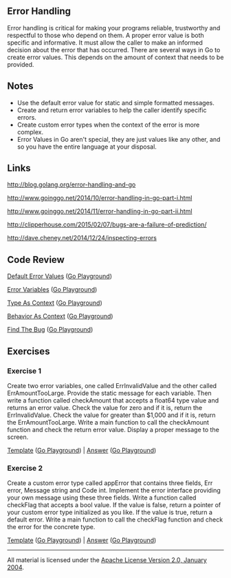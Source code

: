 ## Error Handling

Error handling is critical for making your programs reliable, trustworthy and respectful to those who depend on them. A proper error value is both specific and informative. It must allow the caller to make an informed decision about the error that has occurred. There are several ways in Go to create error values. This depends on the amount of context that needs to be provided.

## Notes

* Use the default error value for static and simple formatted messages.
* Create and return error variables to help the caller identify specific errors.
* Create custom error types when the context of the error is more complex.
* Error Values in Go aren't special, they are just values like any other, and so you have the entire language at your disposal.

## Links

http://blog.golang.org/error-handling-and-go

http://www.goinggo.net/2014/10/error-handling-in-go-part-i.html

http://www.goinggo.net/2014/11/error-handling-in-go-part-ii.html

http://clipperhouse.com/2015/02/07/bugs-are-a-failure-of-prediction/

http://dave.cheney.net/2014/12/24/inspecting-errors

## Code Review

[Default Error Values](example1/example1.go) ([Go Playground](http://play.golang.org/p/PiSDQj1UCB))

[Error Variables](example2/example2.go) ([Go Playground](https://play.golang.org/p/FRnwmQx_ZI))

[Type As Context](example3/example3.go) ([Go Playground](https://play.golang.org/p/N7AXFU5JYv))

[Behavior As Context](example4/example4.go) ([Go Playground](http://play.golang.org/p/6GYqwSxHjI))

[Find The Bug](example5/example5.go) ([Go Playground](http://play.golang.org/p/czXpjvWWTT))

## Exercises

### Exercise 1
Create two error variables, one called ErrInvalidValue and the other called ErrAmountTooLarge. Provide the static message for each variable. Then write a function called checkAmount that accepts a float64 type value and returns an error value. Check the value for zero and if it is, return the ErrInvalidValue. Check the value for greater than $1,000 and if it is, return the ErrAmountTooLarge. Write a main function to call the checkAmount function and check the return error value. Display a proper message to the screen.

[Template](exercises/template1/template1.go) ([Go Playground](http://play.golang.org/p/Rt3O-7ndtJ)) | 
[Answer](exercises/exercise1/exercise1.go) ([Go Playground](https://play.golang.org/p/QdLjCjMM40))

### Exercise 2
Create a custom error type called appError that contains three fields, Err error, Message string and Code int. Implement the error interface providing your own message using these three fields. Write a function called checkFlag that accepts a bool value. If the value is false, return a pointer of your custom error type initialized as you like. If the value is true, return a default error. Write a main function to call the checkFlag function and check the error for the concrete type.

[Template](exercises/template2/template2.go) ([Go Playground](http://play.golang.org/p/x6UimVQMMQ)) | 
[Answer](exercises/exercise2/exercise2.go) ([Go Playground](http://play.golang.org/p/IN0XHfDNZJ))
___
All material is licensed under the [Apache License Version 2.0, January 2004](http://www.apache.org/licenses/LICENSE-2.0).

